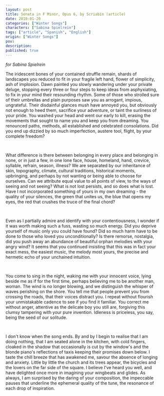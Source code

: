 ```yaml
---
layout: post
title: Sonata in F Minor, Opus 6, by Scriabin (article)
date: 2010-01-20
categories: ["Winter Songs"]
characters: ["Sabina Spielrein"]
tags: ["article", "Spanish", "English"]
origin: ["Winter Songs"]
pov: 
description: 
published: true
---
```


*for Sabina Spielrein*

The iridescent bones of your contained struffle remain, shards of landscapes you reduced to fit in your fragile left hand, flower of simplicity, ash of implosion. Dawn painted you slowly wandering under your private deluge, stopping every three or four steps to keep ideas from asphyxiating, to fix in your mind their resounding rhythm. Some of those  who strolled sure of their umbrellas and plain purposes saw you as arrogant, impious, ungrateful. Their disdainful glances mush have annoyed you, but obviously not enough to heed them, sacrifice your adventure, or taint the surliness of your pride. You washed your head and went our early to kill, erasing the movements that sought to name you and keep you from dreaming. You renounced paths, methods, all established and celebrated consolations. Did you end up dizzied by so much imperfection, austere tool, flight, by your complete freedom?

<br>

What difference is there between belonging in every place and belonging in none, or in just a few, in one lone face, house, homeland, hand, crevice, syllable, refrain, season, illness? We are separated by our inheritance of skin, topography, climate, cultural traditions, historical moments, upbringing, and perhaps by not wanting or being able to choose for ourselves. Can we attribute equal value to all points of view, to the ways of seeing and not seeing? What is not lost persists, and so does what is lost. Have I not incorporated something of yours in my own dreaming - the quality of your silences, the green that unites us, the blue that opens my eyes, the red that crushes the truce of the final chord?

<br>

Even as I partially admire and identify with your contentiousness, I wonder if it was worth making such a fuss, wasting so much energy. Did you deprive yourself of music only you could have found? Did so much harm have to be done to those who loved you unconditionally? Is there remorse, nostalgia, did you push away an abundance of beautiful orphan melodies with your angry wind? It seems that you continued insisting that this was in fact your exact mess, the easiest music, the melody most yours, the precise and hermetic echo of your unchained intuition.

<br>

You come to sing in the night, waking me with your innocent voice, lying beside me as if for the first time, perhaps believing me to be another man, woman. The wind is no longer blowing, and we distinguish the whisper of waves perishing on the shore. You tell me that people prevent you from crossing the roads, that their voices distract you. I repeat without flourish your unmistakable cadence to see if you find it familiar. You correct me without anger, attentive as the delicate boy you still are, forgiving this clumsy tampering with your pure invention. Idleness is priceless, you say, being the seed of our solitude.

<br>

I don't know when the song ends. By and by I begin to realise that I am doing nothing, that I am seated alone in the kitchen, with cold fingers, cloaked in the shadow that occasionally is cut by the window's and the blonde piano's reflections of taxis keeping their promises down below. I taste the chill breeze that has awakened me, savour the absence of longing and anxiety. Little by little the church and its trees appear, the bicycles and the lovers on the far side of the square. I believe I've heard you well, and have delighted once more in imagining your wingbeats and glides. As always, I am surprised by the daring of your composition, the impeccable pauses that underline the ephemeral quality of the tune, the resonance of each drop of inspiration.
